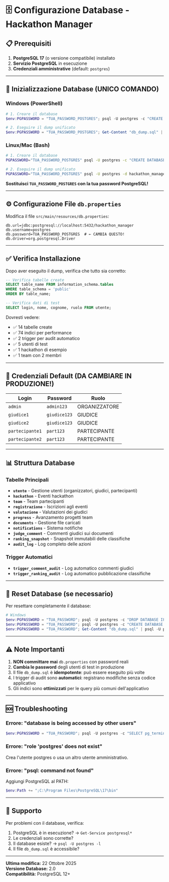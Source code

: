 # 🗄️ Configurazione Database - Hackathon Manager

## 📋 Prerequisiti

1. **PostgreSQL 17** (o versione compatibile) installato
2. **Servizio PostgreSQL** in esecuzione
3. **Credenziali amministrative** (default: `postgres`)

---

## 🚀 Inizializzazione Database (UNICO COMANDO)

### Windows (PowerShell)

```powershell
# 1. Creare il database
$env:PGPASSWORD = "TUA_PASSWORD_POSTGRES"; psql -U postgres -c "CREATE DATABASE hackathon_manager;"

# 2. Eseguire il dump unificato
$env:PGPASSWORD = "TUA_PASSWORD_POSTGRES"; Get-Content "db_dump.sql" | psql -U postgres -d hackathon_manager
```

### Linux/Mac (Bash)

```bash
# 1. Creare il database
PGPASSWORD="TUA_PASSWORD_POSTGRES" psql -U postgres -c "CREATE DATABASE hackathon_manager;"

# 2. Eseguire il dump unificato
PGPASSWORD="TUA_PASSWORD_POSTGRES" psql -U postgres -d hackathon_manager -f db_dump.sql
```

**Sostituisci `TUA_PASSWORD_POSTGRES` con la tua password PostgreSQL!**

---

## ⚙️ Configurazione File `db.properties`

Modifica il file `src/main/resources/db.properties`:

```properties
db.url=jdbc:postgresql://localhost:5432/hackathon_manager
db.username=postgres
db.password=TUA_PASSWORD_POSTGRES  # ← CAMBIA QUESTO!
db.driver=org.postgresql.Driver
```

---

## ✅ Verifica Installazione

Dopo aver eseguito il dump, verifica che tutto sia corretto:

```sql
-- Verifica tabelle create
SELECT table_name FROM information_schema.tables 
WHERE table_schema = 'public' 
ORDER BY table_name;

-- Verifica dati di test
SELECT login, nome, cognome, ruolo FROM utente;
```

Dovresti vedere:
- ✅ 14 tabelle create
- ✅ 74 indici per performance
- ✅ 2 trigger per audit automatico
- ✅ 5 utenti di test
- ✅ 1 hackathon di esempio
- ✅ 1 team con 2 membri

---

## 🔐 Credenziali Default (DA CAMBIARE IN PRODUZIONE!)

| Login | Password | Ruolo |
|-------|----------|-------|
| `admin` | `admin123` | ORGANIZZATORE |
| `giudice1` | `giudice123` | GIUDICE |
| `giudice2` | `giudice123` | GIUDICE |
| `partecipante1` | `part123` | PARTECIPANTE |
| `partecipante2` | `part123` | PARTECIPANTE |

---

## 📊 Struttura Database

### Tabelle Principali
- **`utente`** - Gestione utenti (organizzatori, giudici, partecipanti)
- **`hackathon`** - Eventi hackathon
- **`team`** - Team partecipanti
- **`registrazione`** - Iscrizioni agli eventi
- **`valutazione`** - Valutazioni dei giudici
- **`progress`** - Avanzamento progetti team
- **`documents`** - Gestione file caricati
- **`notifications`** - Sistema notifiche
- **`judge_comment`** - Commenti giudici sui documenti
- **`ranking_snapshot`** - Snapshot immutabili delle classifiche
- **`audit_log`** - Log completo delle azioni

### Trigger Automatici
- **`trigger_comment_audit`** - Log automatico commenti giudici
- **`trigger_ranking_audit`** - Log automatico pubblicazione classifiche

---

## 🔄 Reset Database (se necessario)

Per resettare completamente il database:

```powershell
# Windows
$env:PGPASSWORD = "TUA_PASSWORD"; psql -U postgres -c "DROP DATABASE IF EXISTS hackathon_manager;"
$env:PGPASSWORD = "TUA_PASSWORD"; psql -U postgres -c "CREATE DATABASE hackathon_manager;"
$env:PGPASSWORD = "TUA_PASSWORD"; Get-Content "db_dump.sql" | psql -U postgres -d hackathon_manager
```

---

## ⚠️ Note Importanti

1. **NON committare mai** `db.properties` con password reali
2. **Cambia le password** degli utenti di test in produzione
3. Il file `db_dump.sql` è **idempotente**: può essere eseguito più volte
4. I trigger di audit sono **automatici**: registrano modifiche senza codice applicativo
5. Gli indici sono **ottimizzati** per le query più comuni dell'applicativo

---

## 🆘 Troubleshooting

### Errore: "database is being accessed by other users"
```powershell
$env:PGPASSWORD = "TUA_PASSWORD"; psql -U postgres -c "SELECT pg_terminate_backend(pid) FROM pg_stat_activity WHERE datname = 'hackathon_manager' AND pid != pg_backend_pid();"
```

### Errore: "role 'postgres' does not exist"
Crea l'utente postgres o usa un altro utente amministrativo.

### Errore: "psql: command not found"
Aggiungi PostgreSQL al PATH:
```powershell
$env:Path += ";C:\Program Files\PostgreSQL\17\bin"
```

---

## 📧 Supporto

Per problemi con il database, verifica:
1. PostgreSQL è in esecuzione? → `Get-Service postgresql*`
2. Le credenziali sono corrette?
3. Il database esiste? → `psql -U postgres -l`
4. Il file `db_dump.sql` è accessibile?

---

**Ultima modifica:** 22 Ottobre 2025  
**Versione Database:** 2.0  
**Compatibilità:** PostgreSQL 12+

